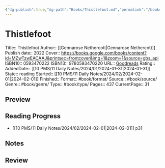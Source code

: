 ```yaml
---
{"dg-publish":true,"dg-path":"Books/Thistlefoot.md","permalink":"/books/thistlefoot/"}
---
```


# Thistlefoot

Title:: Thistlefoot
Author:: [[Gennarose Nethercott\|Gennarose Nethercott]]
Publish date:: 2022
Cover:: https://books.google.com/books/content?id=MZwTzwEACAAJ&printsec=frontcover&img=1&zoom=1&source=gbs_api
ISBN10:: 0593470222
ISBN13:: 9780593470220
URL:: [Goodreads](https://www.goodreads.com/search?qid=&q=9780593470220)
Rating:: 
AddedDate:: [[10 PMS/11 Daily Notes/2024/01/2024-01-31\|2024-01-31]]
State:: reading
Started:: [[10 PMS/11 Daily Notes/2024/02/2024-02-01\|2024-02-01]]
Finished::
Format:: #book/format/
Source:: #book/source/ 
Genre:: #book/genre/
Type:: #book/type/
Pages:: 437
CurrentPage:: 31

## Preview


## Reading Progress

- [[10 PMS/11 Daily Notes/2024/02/2024-02-01\|2024-02-01]] p31

## Notes


## Review